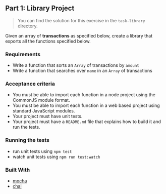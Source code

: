 ## Part 1: Library Project

> You can find the solution for this exercise in the `task-library` directory.

Given an array of **transactions** as specified below, create a library that exports all the
functions specified below.

### Requirements

* Write a function that sorts an `Array` of transactions by `amount`
* Write a function that searches over `name` in an `Array` of transactions

### Acceptance criteria

* You must be able to import each function in a node project using the CommonJS module format.
* You must be able to import each function in a web based project using standard JavaScript modules.
* Your project must have unit tests.
* Your project must have a `README.md` file that explains how to build it and run the tests.

### Running the tests

* run unit tests using `npm test`
* watch unit tests using `npm run test:watch`

### Built With

* [mocha](https://mochajs.org/)
* [chai](http://www.chaijs.com/)
